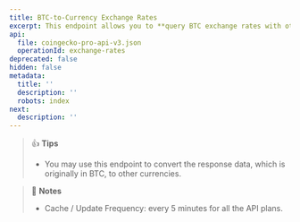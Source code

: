 ```yaml
---
title: BTC-to-Currency Exchange Rates
excerpt: This endpoint allows you to **query BTC exchange rates with other currencies**
api:
  file: coingecko-pro-api-v3.json
  operationId: exchange-rates
deprecated: false
hidden: false
metadata:
  title: ''
  description: ''
  robots: index
next:
  description: ''
---
```

> 👍 **Tips**
>
> * You may use this endpoint to convert the response data, which is originally in BTC, to other currencies.

> 📘 **Notes**
>
> * Cache / Update Frequency: every 5 minutes for all the API plans.

